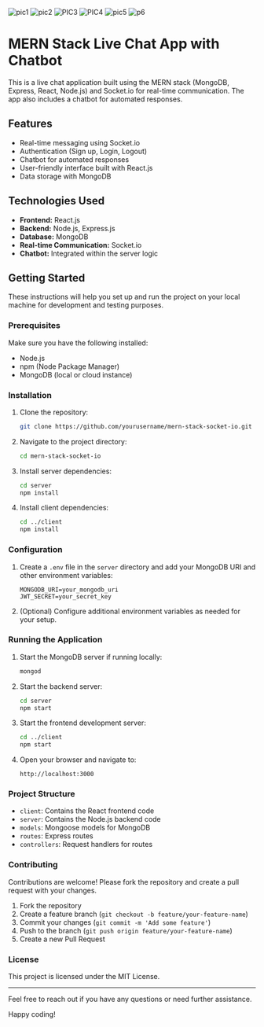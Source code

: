 ![pic1](https://github.com/user-attachments/assets/11923a17-03e4-4347-b62e-1f3b7ec7c369)
![pic2](https://github.com/user-attachments/assets/5fe60c52-6059-42b7-b666-605c7d2052ff)
![PIC3](https://github.com/user-attachments/assets/68c90e4d-5a20-4ecf-9d0e-e9e19a94f515)
![PIC4](https://github.com/user-attachments/assets/36f896e9-8356-48ae-93e5-fd414086db1e)
![pic5](https://github.com/user-attachments/assets/5eb4ec91-8505-47fd-bd4b-76065537859b)
![p6](https://github.com/user-attachments/assets/4581f0b2-ee55-4b7c-bc7a-f19adc97e469)

# MERN Stack Live Chat App with Chatbot

This is a live chat application built using the MERN stack (MongoDB, Express, React, Node.js) and Socket.io for real-time communication. The app also includes a chatbot for automated responses.

## Features

- Real-time messaging using Socket.io
- Authentication (Sign up, Login, Logout)
- Chatbot for automated responses
- User-friendly interface built with React.js
- Data storage with MongoDB

## Technologies Used

- **Frontend:** React.js
- **Backend:** Node.js, Express.js
- **Database:** MongoDB
- **Real-time Communication:** Socket.io
- **Chatbot:** Integrated within the server logic

## Getting Started

These instructions will help you set up and run the project on your local machine for development and testing purposes.

### Prerequisites

Make sure you have the following installed:

- Node.js
- npm (Node Package Manager)
- MongoDB (local or cloud instance)

### Installation

1. Clone the repository:
    ```sh
    git clone https://github.com/yourusername/mern-stack-socket-io.git
    ```

2. Navigate to the project directory:
    ```sh
    cd mern-stack-socket-io
    ```

3. Install server dependencies:
    ```sh
    cd server
    npm install
    ```

4. Install client dependencies:
    ```sh
    cd ../client
    npm install
    ```

### Configuration

1. Create a `.env` file in the `server` directory and add your MongoDB URI and other environment variables:
    ```env
    MONGODB_URI=your_mongodb_uri
    JWT_SECRET=your_secret_key
    ```

2. (Optional) Configure additional environment variables as needed for your setup.

### Running the Application

1. Start the MongoDB server if running locally:
    ```sh
    mongod
    ```

2. Start the backend server:
    ```sh
    cd server
    npm start
    ```

3. Start the frontend development server:
    ```sh
    cd ../client
    npm start
    ```

4. Open your browser and navigate to:
    ```
    http://localhost:3000
    ```

### Project Structure

- `client`: Contains the React frontend code
- `server`: Contains the Node.js backend code
- `models`: Mongoose models for MongoDB
- `routes`: Express routes
- `controllers`: Request handlers for routes

### Contributing

Contributions are welcome! Please fork the repository and create a pull request with your changes.

1. Fork the repository
2. Create a feature branch (`git checkout -b feature/your-feature-name`)
3. Commit your changes (`git commit -m 'Add some feature'`)
4. Push to the branch (`git push origin feature/your-feature-name`)
5. Create a new Pull Request

### License

This project is licensed under the MIT License.

---

Feel free to reach out if you have any questions or need further assistance.

Happy coding!
